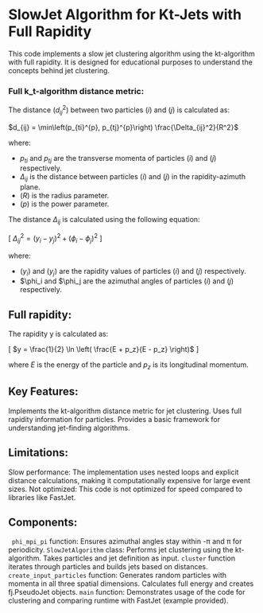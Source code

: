 # SlowJet Algorithm for Kt-Jets with Full Rapidity
This code implements a slow jet clustering algorithm using the kt-algorithm with full rapidity. It is designed for educational purposes to understand the concepts behind jet clustering.

### Full k_t-algorithm distance metric:
The distance $(d_{ij}^2)$ between two particles $(i)$ and $(j)$ is calculated as:

$d_{ij} = \min\left(p_{ti}^{p}, p_{tj}^{p}\right) \frac{\Delta_{ij}^2}{R^2}$

where:
- $p_{ti}$ and $p_{tj}$ are the transverse momenta of particles $(i)$ and $(j)$ respectively.
- $\Delta_{ij}$ is the distance between particles $(i)$ and $(j)$ in the rapidity-azimuth plane.
- $(R)$ is the radius parameter.
- $(p)$ is the power parameter. 

The distance $\Delta_{ij}$ is calculated using the following equation:

[
$\Delta_{ij}^2 = (y_i - y_j)^2 + \left(\phi_i - \phi_j\right)^2$
]

where:
- $(y_i)$ and $(y_j)$ are the rapidity values of particles $(i)$ and $(j)$ respectively.
- $\phi_i and $\phi_j are the azimuthal angles of particles $(i)$ and $(j)$ respectively.

### 

## Full rapidity:

The rapidity y is calculated as:

\[
$y = \frac{1}{2} \ln \left( \frac{E + p_z}{E - p_z} \right)$
\]

where $E$ is the energy of the particle and $p_z$ is its longitudinal momentum.

## Key Features:
Implements the kt-algorithm distance metric for jet clustering.
Uses full rapidity information for particles.
Provides a basic framework for understanding jet-finding algorithms.

## Limitations:
Slow performance: The implementation uses nested loops and explicit distance calculations, making it computationally expensive for large event sizes.
Not optimized: This code is not optimized for speed compared to libraries like FastJet.

## Components:
``` phi_mpi_pi``` function: Ensures azimuthal angles stay within -π and π for periodicity.
```SlowJetAlgorithm``` class:
Performs jet clustering using the kt-algorithm.
Takes particles and jet definition as input.
```cluster``` function iterates through particles and builds jets based on distances.
```create_input_particles``` function:
Generates random particles with momenta in all three spatial dimensions.
Calculates full energy and creates fj.PseudoJet objects.
```main``` function:
Demonstrates usage of the code for clustering and comparing runtime with FastJet (example provided).

